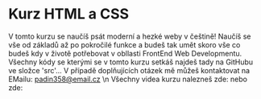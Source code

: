 # Kurz HTML a CSS

V tomto kurzu se naučíš psát moderní a hezké weby v češtině!
Naučíš se vše od základů až po pokročilé funkce a budeš tak umět skoro vše co budeš kdy v životě potřebovat v obllasti FrontEnd Web Developmentu.
Všechny kódy se kterými se v tomto kurzu setkáš najdeš tady na GitHubu ve složce 'src'...
V případě doplňujících otázek mě můžeš kontaktovat na EMailu: padin358@email.cz
\n
Všechny videa kurzu nalezneš zde: nebo zde:
